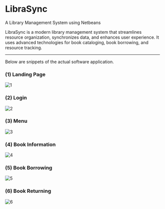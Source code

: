 # LibraSync
A Library Management System using Netbeans

LibraSync is a modern library management system that streamlines resource organization, synchronizes data, and enhances user experience. It uses advanced technologies for book cataloging, book borrowing, and resource tracking.

------------------------------------------------------------------------------------------------------------

Below are snippets of the actual software application.

### (1) Landing Page
![1](https://github.com/mrmickii/LibraSync/assets/89602094/563d5c93-8341-4acc-9832-38a43f8bb567)

### (2) Login
![2](https://github.com/mrmickii/LibraSync/assets/89602094/ef5822d2-de68-42ff-b349-4b18bb7d2dbe)

### (3) Menu
![3](https://github.com/mrmickii/LibraSync/assets/89602094/4d815e32-c2c2-4842-889b-7ca5b45f5aad)

### (4) Book Information
![4](https://github.com/mrmickii/LibraSync/assets/89602094/73cb00cc-7a3c-4a22-b416-9ea9284a6d0e)

### (5) Book Borrowing
![5](https://github.com/mrmickii/LibraSync/assets/89602094/dc641577-51dc-408e-b6d3-8ca5330eb624)

### (6) Book Returning
![6](https://github.com/mrmickii/LibraSync/assets/89602094/18c50b99-b904-4caa-a75d-806f53685f9a)

